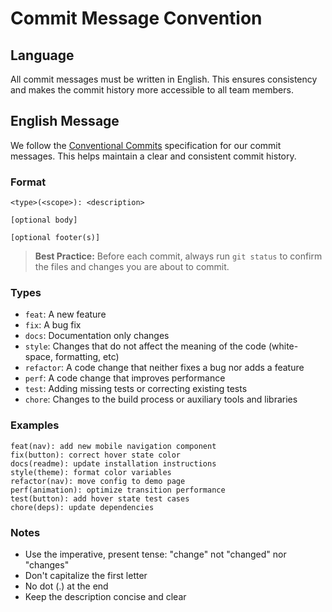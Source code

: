 # Commit Message Convention

## Language

All commit messages must be written in English. This ensures consistency and makes the commit history more accessible to all team members.

## English Message

We follow the [Conventional Commits](https://www.conventionalcommits.org/) specification for our commit messages. This helps maintain a clear and consistent commit history.

### Format

```
<type>(<scope>): <description>

[optional body]

[optional footer(s)]
```

> **Best Practice:** Before each commit, always run `git status` to confirm the files and changes you are about to commit.

### Types

- `feat`: A new feature
- `fix`: A bug fix
- `docs`: Documentation only changes
- `style`: Changes that do not affect the meaning of the code (white-space, formatting, etc)
- `refactor`: A code change that neither fixes a bug nor adds a feature
- `perf`: A code change that improves performance
- `test`: Adding missing tests or correcting existing tests
- `chore`: Changes to the build process or auxiliary tools and libraries

### Examples

```
feat(nav): add new mobile navigation component
fix(button): correct hover state color
docs(readme): update installation instructions
style(theme): format color variables
refactor(nav): move config to demo page
perf(animation): optimize transition performance
test(button): add hover state test cases
chore(deps): update dependencies
```

### Notes

- Use the imperative, present tense: "change" not "changed" nor "changes"
- Don't capitalize the first letter
- No dot (.) at the end
- Keep the description concise and clear 